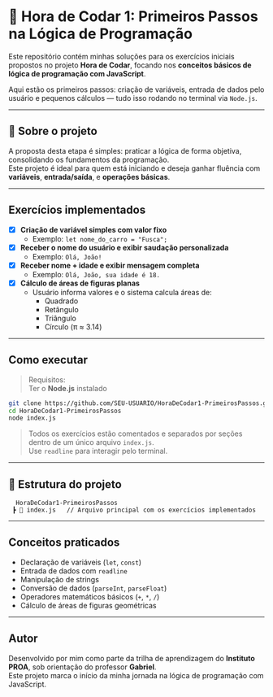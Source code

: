 # 🧠 Hora de Codar 1: Primeiros Passos na Lógica de Programação

Este repositório contém minhas soluções para os exercícios iniciais propostos no projeto **Hora de Codar**, focando nos **conceitos básicos de lógica de programação com JavaScript**.

Aqui estão os primeiros passos: criação de variáveis, entrada de dados pelo usuário e pequenos cálculos — tudo isso rodando no terminal via `Node.js`.

---

## 📌 Sobre o projeto

A proposta desta etapa é simples: praticar a lógica de forma objetiva, consolidando os fundamentos da programação.  
Este projeto é ideal para quem está iniciando e deseja ganhar fluência com **variáveis**, **entrada/saída**, e **operações básicas**.

---

##   Exercícios implementados

- [x] **Criação de variável simples com valor fixo**
  - Exemplo: `let nome_do_carro = "Fusca";`
- [x] **Receber o nome do usuário e exibir saudação personalizada**
  - Exemplo: `Olá, João!`
- [x] **Receber nome + idade e exibir mensagem completa**
  - Exemplo: `Olá, João, sua idade é 18.`
- [x] **Cálculo de áreas de figuras planas**
  - Usuário informa valores e o sistema calcula áreas de:
    - Quadrado
    - Retângulo
    - Triângulo
    - Círculo (π ≈ 3.14)

---

##   Como executar

>   Requisitos:  
> Ter o **Node.js** instalado

```bash
git clone https://github.com/SEU-USUARIO/HoraDeCodar1-PrimeirosPassos.git
cd HoraDeCodar1-PrimeirosPassos
node index.js
```

> Todos os exercícios estão comentados e separados por seções dentro de um único arquivo `index.js`.  
> Use `readline` para interagir pelo terminal.

---

## 📁 Estrutura do projeto

```
  HoraDeCodar1-PrimeirosPassos
 ┣ 📄 index.js   // Arquivo principal com os exercícios implementados
```

---

##   Conceitos praticados

- Declaração de variáveis (`let`, `const`)
- Entrada de dados com `readline`
- Manipulação de strings
- Conversão de dados (`parseInt`, `parseFloat`)
- Operadores matemáticos básicos (`+`, `*`, `/`)
- Cálculo de áreas de figuras geométricas

---

##   Autor

Desenvolvido por mim como parte da trilha de aprendizagem do **Instituto PROA**, sob orientação do professor **Gabriel**.  
Este projeto marca o início da minha jornada na lógica de programação com JavaScript.

 
 
